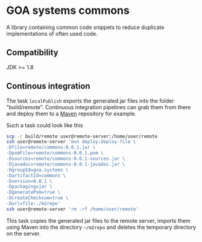 # GOA systems commons

A library containing common code snippets to reduce duplicate implementations of often used code.

## Compatibility

JDK >= 1.8

## Continous integration

The task ```localPublish``` exports the generated jar files into the folder "build/remote". Continuous integration pipelines can grab them from there and deploy them to a [Maven](https://maven.apache.org) repository for example.

Such a task could look like this

```bash
scp -r build/remote user@remote-server:/home/user/remote
ssh user@remote-server 'mvn deploy:deploy-file \
-Dfile=remote/commons-0.0.1.jar \
-DpomFile=remote/commons-0.0.1.pom \
-Dsources=remote/commons-0.0.1-sources.jar \
-Djavadoc=remote/commons-0.0.1-javadoc.jar \
-DgroupId=goa.systems \
-DartifactId=commons \
-Dversion=0.0.1 \
-Dpackaging=jar \
-DgeneratePom=true \
-DcreateChecksum=true \
-Durl=file:./m2repo'
ssh user@remote-server 'rm -rf /home/user/remote'
```

This task copies the generated jar files to the remote server, imports them using Maven into the directory `~/m2repo` and deletes the temporary directory on the server.
